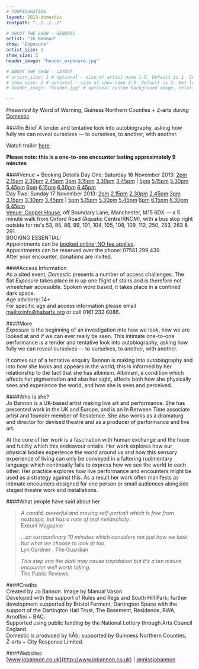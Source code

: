 ```yaml
---
# CONFIGURATION
layout: 2013-domestic
rootpath: "../../../"

# ABOUT THE SHOW - GENERIC
artist: "Jo Bannon"
show: "Exposure"
artist_size: 1
show_size: 2
header_image: "header_exposure.jpg"

# ABOUT THE SHOW - LAYOUT
# artist_size: 1 # optional - size of artist name 1-5. Default is 1. Set longer names to lower values
# show_size: 2 # optional - size of show name 2-5. Default is 2. Set longer names to lower values
# header_image: "header.jpg" # optional custom background image, relative to current page

---
```

*Presented by* Word of Warning, Guiness Northern Counties + Z-arts *during* [Domestic](/current/2013-domestic/index.html)        

####In Brief
A tender and tentative look into autobiography, asking how fully we can reveal ourselves — to ourselves, to another, with another.          
               
Watch trailer [here](http://vimeo.com/68437394).        
        
**Please note: this is a one-to-one encounter lasting approximately 9 minutes**
         
####Venue + Booking Details
Day One: Saturday 16 November 2013: [2pm](http://www.wegottickets.com/event/240578) [2.15pm](http://www.wegottickets.com/event/240583) [2.30pm](http://www.wegottickets.com/event/240591) [2.45pm](http://www.wegottickets.com/event/240599) [3pm](http://www.wegottickets.com/event/240574) [3.15pm](http://www.wegottickets.com/event/240584) [3.30pm](http://www.wegottickets.com/event/240593) [3.45pm](http://www.wegottickets.com/event/240601) | [5pm](http://www.wegottickets.com/event/240575) [5.15pm](http://www.wegottickets.com/event/240585) [5.30pm](http://www.wegottickets.com/event/240595) [5.45pm](http://www.wegottickets.com/event/240603) [6pm](http://www.wegottickets.com/event/240578) [6.15pm](http://www.wegottickets.com/event/240586) [6.30pm](http://www.wegottickets.com/event/240597) [6.45pm](http://www.wegottickets.com/event/240605)        
Day Two: Sunday 17 November 2013: [2pm](http://www.wegottickets.com/event/240579) [2.15pm](http://www.wegottickets.com/event/240587) [2.30pm](http://www.wegottickets.com/event/240592) [2.45pm](http://www.wegottickets.com/event/240600) [3pm](http://www.wegottickets.com/event/240580) [3.15pm](http://www.wegottickets.com/event/240588) [3.30pm](http://www.wegottickets.com/event/240594) [3.45pm](http://www.wegottickets.com/event/240602) | [5pm](http://www.wegottickets.com/event/240581) [5.15pm](http://www.wegottickets.com/event/240589) [5.30pm](http://www.wegottickets.com/event/240596) [5.45pm](http://www.wegottickets.com/event/240604) [6pm](http://www.wegottickets.com/event/240582) [6.15pm](http://www.wegottickets.com/event/240590) [6.30pm](http://www.wegottickets.com/event/240598) [6.45pm](http://www.wegottickets.com/event/240606)                      
[Venue: Cooper House](http://bit.ly/1anL5UN), off Boundary Lane, Manchester, M15 6DX — a 5 minute walk from Oxford Road (Aquatic Centre/RNCM), with a bus stop right outside for no's 53, 85, 86, 99, 101, 104, 105, 108, 109, 112, 250, 253, 263 & 291.             
BOOKING ESSENTIAL:              
Appointments can be [booked online; NO fee applies](http://www.wegottickets.com/wordofwarning).                   
Appointments can be reserved over the phone: 07581 299 439               
After your encounter, donations are invited.                 
               
####Access Information    
As a sited event, *Domestic* presents a number of access challenges.
The flat *Exposure* takes place in is up one flight of stairs and is therefore not wheelchair accessible.  Spoken word based, it takes place in a confined dark space.  
Age advisory: 14+    
For specific age and access information please email <mailto:info@habarts.org> or call 0161 232 6086.        
              
####More      
*Exposure* is the beginning of an investigation into how we look, how we are looked at and if we can ever really be seen. This intimate one-to-one performance is a tender and tentative look into autobiography, asking how fully we can reveal ourselves — to ourselves, to another, with another.        
        
It comes out of a tentative enquiry Bannon is making into autobiography and into how she looks and appears in the world; this is informed by her relationship to the fact that she has albinism. Albinism, a condition which affects her pigmentation and also her sight, affects both how she physically sees and experience the world, and how she is seen and perceived.          
        
####Who is she?    
Jo Bannon is a UK-based artist making live art and performance. She has presented work in the UK and Europe, and is an In Between Time associate artist and founder member of Residence. She also works as a dramaturg and director for devised theatre and as a producer of performance and live art.        
        
At the core of her work is a fascination with human exchange and the hope and futility which this endeavour entails. Her work explores how our physical bodies experience the world around us and how this sensory experience of living can only be conveyed in a faltering rudimentary language which continually fails to express how we see the world to each other. Her practice explores how live performance and encounters might be used as a strategy against this. As a result her work often manifests as intimate encounters designed for one person or small audiences alongside staged theatre work and installations.        
              
####What people have said about her       
>*A candid, powerful and moving self-portrait which is free from nostalgia, but has a note of real melancholy.*<br>Exeunt Magazine        
>            
>*...an extraordinary 10 minutes which considers not just how we look but what we choose to look at too.*<br>Lyn Gardner , The Guardian
>         
>*This step into the dark may cause trepidation but it’s a ten minute encounter well worth taking.*<br>The Public Reviews        
    
####Credits        
Created by Jo Bannon. Image by Manual Vason.         
Developed with the support of Rules and Regs and South Hill Park; further development supported by Bristol Ferment, Dartington Space with the support of the Dartington Hall Trust, The Basement, Residence, RWA, Arnolfini + BAC.              
Supported using public funding by the National Lottery through Arts Council England.        
Domestic is produced by hÅb; supported by Guinness Northern Counties, Z-arts + City Response Limited.              
         
####Websites        
[www.jobannon.co.uk](http://www.jobannon.co.uk) | [@missjobannon](http://twitter.com/missjobannon)
